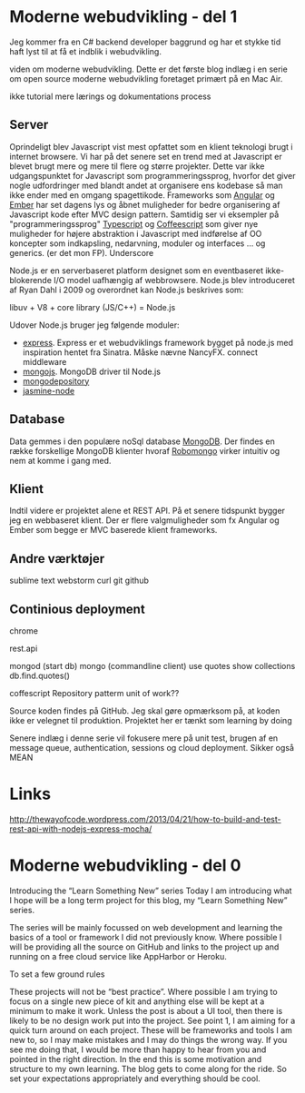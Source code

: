 
# Moderne webudvikling - del 1

Jeg kommer fra en C# backend developer baggrund og har et stykke tid haft lyst til at få et indblik i webudvikling.

viden om moderne webudvikling. Dette er det første blog indlæg i en serie om open source moderne webudvikling foretaget primært på en Mac Air.

ikke tutorial mere lærings og dokumentations process

## Server
Oprindeligt blev Javascript vist mest opfattet som en klient teknologi brugt i internet browsere. Vi har på det senere set en trend med at Javascript er blevet brugt mere og mere til flere og større projekter. Dette var ikke udgangspunktet for Javascript som programmeringssprog, hvorfor det giver nogle udfordringer med blandt andet at organisere ens kodebase så man ikke ender med en omgang spagettikode. Frameworks som [Angular](http://angularjs.org/) og [Ember](http://emberjs.com/) har set dagens lys og åbnet muligheder for bedre organisering af Javascript kode efter MVC design pattern. Samtidig ser vi eksempler på "programmeringssprog" [Typescript](http://www.typescriptlang.org/) og [Coffeescript](http://coffeescript.org/) som giver nye muligheder for højere abstraktion i Javascript med indførelse af OO koncepter som indkapsling, nedarvning, moduler og interfaces  ... og generics. (er det mon FP).    Underscore 


Node.js er en serverbaseret platform designet som en eventbaseret ikke-blokerende I/O model uafhængig af webbrowsere. Node.js blev introduceret af Ryan Dahl i 2009 og overordnet kan Node.js beskrives som:

libuv + V8 + core library (JS/C++) = Node.js

Udover Node.js bruger jeg følgende moduler:

- [express](http://expressjs.com/). Express er et webudviklings framework bygget på node.js med inspiration hentet fra Sinatra. Måske nævne NancyFX. connect middleware
- [mongojs](https://github.com/gett/mongojs). MongoDB driver til Node.js
- [mongodepository](https://github.com/iainjmitchell/mongorepositiory)
- [jasmine-node](https://github.com/mhevery/jasmine-node)

## Database

Data gemmes i den populære noSql database [MongoDB](http://www.mongodb.org/). Der findes en række forskellige MongoDB klienter hvoraf [Robomongo](http://robomongo.org) virker intuitiv og nem at komme i gang med.

## Klient

Indtil videre er projektet alene et REST API. På et senere tidspunkt bygger jeg en webbaseret klient. Der er flere valgmuligheder som fx Angular og Ember som begge er MVC baserede klient frameworks.

## Andre værktøjer
sublime text
webstorm
curl
git
github


## Continious deployment

chrome

rest.api



mongod (start db)
mongo (commandline client)
use quotes
show collections
db.find.quotes()

coffescript
Repository patterm
unit of work??

Source koden findes på GitHub. Jeg skal gøre opmærksom på, at koden ikke er velegnet til produktion. Projektet her er tænkt som learning by doing

Senere indlæg i denne serie vil fokusere mere på unit test, brugen af en message queue, authentication,
sessions og cloud deployment. Sikker også MEAN 

# Links
http://thewayofcode.wordpress.com/2013/04/21/how-to-build-and-test-rest-api-with-nodejs-express-mocha/

# Moderne webudvikling - del 0

Introducing the “Learn Something New” series
Today I am introducing what I hope will be a long term project for this blog, my “Learn Something New” series.

The series will be mainly focussed on web development and learning the basics of a tool or framework I did not previously know. Where possible I will be providing all the source on GitHub and links to the project up and running on a free cloud service like AppHarbor or Heroku.

To set a few ground rules

These projects will not be “best practice”. Where possible I am trying to focus on a single new piece of kit and anything else will be kept at a minimum to make it work.
Unless the post is about a UI tool, then there is likely to be no design work put into the project. See point 1, I am aiming for a quick turn around on each project.
These will be frameworks and tools I am new to, so I may make mistakes and I may do things the wrong way. If you see me doing that, I would be more than happy to hear from you and pointed in the right direction.
In the end this is some motivation and structure to my own learning. The blog gets to come along for the ride. So set your expectations appropriately and everything should be cool.
